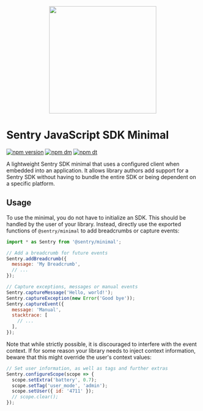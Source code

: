 <p align="center">
  <a href="https://sentry.io" target="_blank" align="center">
    <img src="https://sentry-brand.storage.googleapis.com/sentry-logo-black.png" width="280">
  </a>
  <br />
</p>

# Sentry JavaScript SDK Minimal

[![npm version](https://img.shields.io/npm/v/@sentry/minimal.svg)](https://www.npmjs.com/package/@sentry/minimal)
[![npm dm](https://img.shields.io/npm/dm/@sentry/minimal.svg)](https://www.npmjs.com/package/@sentry/minimal)
[![npm dt](https://img.shields.io/npm/dt/@sentry/minimal.svg)](https://www.npmjs.com/package/@sentry/minimal)

A lightweight Sentry SDK minimal that uses a configured client when embedded
into an application. It allows library authors add support for a Sentry SDK
without having to bundle the entire SDK or being dependent on a specific
platform.

## Usage

To use the minimal, you do not have to initialize an SDK. This should be handled
by the user of your library. Instead, directly use the exported functions of
`@sentry/minimal` to add breadcrumbs or capture events:

```javascript
import * as Sentry from '@sentry/minimal';

// Add a breadcrumb for future events
Sentry.addBreadcrumb({
  message: 'My Breadcrumb',
  // ...
});

// Capture exceptions, messages or manual events
Sentry.captureMessage('Hello, world!');
Sentry.captureException(new Error('Good bye'));
Sentry.captureEvent({
  message: 'Manual',
  stacktrace: [
    // ...
  ],
});
```

Note that while strictly possible, it is discouraged to interfere with the event
context. If for some reason your library needs to inject context information,
beware that this might override the user's context values:

```javascript
// Set user information, as well as tags and further extras
Sentry.configureScope(scope => {
  scope.setExtra('battery', 0.7);
  scope.setTag('user_mode', 'admin');
  scope.setUser({ id: '4711' });
  // scope.clear();
});
```

